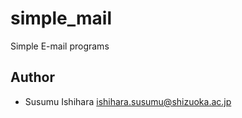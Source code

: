 # simple_mail

Simple E-mail programs

## Author

* Susumu Ishihara <ishihara.susumu@shizuoka.ac.jp>


